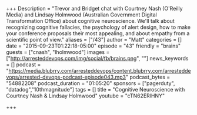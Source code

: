+++
Description = "Trevor and Bridget chat with Courtney Nash (O'Reilly Media) and Lindsay Holmwood (Australian Government Digital Transformation Office) about cognitive neuroscience. We'll talk about recognizing cognitive fallacies, the psychology of alert design, how to make your conference proposals their most appealing, and about empathy from a scientific point of view."
aliases = ["/43"]
author = "Matt"
categories = []
date = "2015-09-23T01:22:18-05:00"
episode = "43"
friendly = "brains"
guests = ["cnash", "lholmwood"]
images = ["http://arresteddevops.com/img/social/fb/brains.png", ""]
news_keywords = []
podcast = "https://media.blubrry.com/arresteddevops/content.blubrry.com/arresteddevops/arrested-devops-podcast-episode043.mp3"
podcast_bytes = "54882208"
podcast_duration = "01:05:20"
sponsors = ["pagerduty", "datadog","10thmagnitude"]
tags = []
title = "Cognitive Neuroscience with Courtney Nash & Lindsay Holmwood"
youtube = "cTN62ERlHNY"

+++
